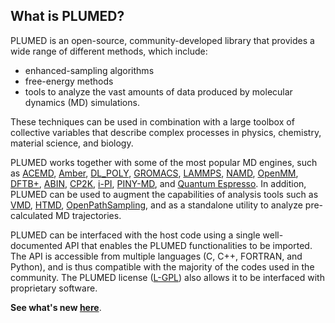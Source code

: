 What is PLUMED?
-----------------------------

PLUMED is an open-source, community-developed library that provides a wide range of different methods, which include:

* enhanced-sampling algorithms
* free-energy methods
* tools to analyze the vast amounts of data produced by molecular dynamics (MD) simulations.

These techniques can be used in combination with a large toolbox of collective variables that describe complex processes in physics, chemistry, material science, and biology. 

PLUMED works together with some of the most popular MD engines, such as [ACEMD](https://www.acellera.com/products/molecular-dynamics-software-gpu-acemd/), [Amber](http://ambermd.org), [DL_POLY](https://www.scd.stfc.ac.uk/Pages/DL_POLY.aspx), [GROMACS](http://www.gromacs.org), [LAMMPS](https://lammps.sandia.gov), [NAMD](http://www.ks.uiuc.edu/Research/namd/), [OpenMM](http://openmm.org), [DFTB+](https://www.dftbplus.org), [ABIN](https://github.com/PHOTOX/ABIN), [CP2K](https://www.cp2k.org), [i-PI](http://ipi-code.org), [PINY-MD](https://github.com/TuckermanGroup/PINY), and [Quantum Espresso](https://www.quantum-espresso.org). In addition, PLUMED can be used to augment the capabilities of analysis tools such as [VMD](https://www.ks.uiuc.edu/Research/vmd/), [HTMD](https://www.htmd.org), [OpenPathSampling](http://openpathsampling.org/latest/), and as a standalone utility to analyze pre-calculated MD trajectories.

PLUMED can be interfaced with the host code using a single well-documented API that enables the PLUMED functionalities to be imported. The API is accessible from multiple languages (C, C++, FORTRAN, and Python), and is thus compatible with the majority of the codes used in the community. The PLUMED license ([L-GPL](https://www.gnu.org/copyleft/lesser.html)) also allows it to be interfaced with proprietary software.

**See what's new [here](/news.html)**.

<div class="snow"></div>
<div class="snow"></div>
<div class="snow"></div>
<div class="snow"></div>
<div class="snow"></div>
<div class="snow"></div>
<div class="snow"></div>
<div class="snow"></div>
<div class="snow"></div>
<div class="snow"></div>
<div class="snow"></div>
<div class="snow"></div>
<div class="snow"></div>
<div class="snow"></div>
<div class="snow"></div>
<div class="snow"></div>
<div class="snow"></div>
<div class="snow"></div>
<div class="snow"></div>
<div class="snow"></div>
<div class="snow"></div>
<div class="snow"></div>
<div class="snow"></div>
<div class="snow"></div>
<div class="snow"></div>
<div class="snow"></div>
<div class="snow"></div>
<div class="snow"></div>
<div class="snow"></div>
<div class="snow"></div>
<div class="snow"></div>
<div class="snow"></div>
<div class="snow"></div>
<div class="snow"></div>
<div class="snow"></div>
<div class="snow"></div>
<div class="snow"></div>
<div class="snow"></div>
<div class="snow"></div>
<div class="snow"></div>
<div class="snow"></div>
<div class="snow"></div>
<div class="snow"></div>
<div class="snow"></div>
<div class="snow"></div>
<div class="snow"></div>
<div class="snow"></div>
<div class="snow"></div>
<div class="snow"></div>
<div class="snow"></div>
<div class="snow"></div>
<div class="snow"></div>
<div class="snow"></div>
<div class="snow"></div>
<div class="snow"></div>
<div class="snow"></div>
<div class="snow"></div>
<div class="snow"></div>
<div class="snow"></div>
<div class="snow"></div>
<div class="snow"></div>
<div class="snow"></div>
<div class="snow"></div>
<div class="snow"></div>
<div class="snow"></div>
<div class="snow"></div>
<div class="snow"></div>
<div class="snow"></div>
<div class="snow"></div>
<div class="snow"></div>
<div class="snow"></div>
<div class="snow"></div>
<div class="snow"></div>
<div class="snow"></div>
<div class="snow"></div>
<div class="snow"></div>
<div class="snow"></div>
<div class="snow"></div>
<div class="snow"></div>
<div class="snow"></div>
<div class="snow"></div>
<div class="snow"></div>
<div class="snow"></div>
<div class="snow"></div>
<div class="snow"></div>
<div class="snow"></div>
<div class="snow"></div>
<div class="snow"></div>
<div class="snow"></div>
<div class="snow"></div>
<div class="snow"></div>
<div class="snow"></div>
<div class="snow"></div>
<div class="snow"></div>
<div class="snow"></div>
<div class="snow"></div>
<div class="snow"></div>
<div class="snow"></div>
<div class="snow"></div>
<div class="snow"></div>
<div class="snow"></div>
<div class="snow"></div>
<div class="snow"></div>
<div class="snow"></div>
<div class="snow"></div>
<div class="snow"></div>
<div class="snow"></div>
<div class="snow"></div>
<div class="snow"></div>
<div class="snow"></div>
<div class="snow"></div>
<div class="snow"></div>
<div class="snow"></div>
<div class="snow"></div>
<div class="snow"></div>
<div class="snow"></div>
<div class="snow"></div>
<div class="snow"></div>
<div class="snow"></div>
<div class="snow"></div>
<div class="snow"></div>
<div class="snow"></div>
<div class="snow"></div>
<div class="snow"></div>
<div class="snow"></div>
<div class="snow"></div>
<div class="snow"></div>
<div class="snow"></div>
<div class="snow"></div>
<div class="snow"></div>
<div class="snow"></div>
<div class="snow"></div>
<div class="snow"></div>
<div class="snow"></div>
<div class="snow"></div>
<div class="snow"></div>
<div class="snow"></div>
<div class="snow"></div>
<div class="snow"></div>
<div class="snow"></div>
<div class="snow"></div>
<div class="snow"></div>
<div class="snow"></div>
<div class="snow"></div>
<div class="snow"></div>
<div class="snow"></div>
<div class="snow"></div>
<div class="snow"></div>
<div class="snow"></div>
<div class="snow"></div>
<div class="snow"></div>
<div class="snow"></div>
<div class="snow"></div>
<div class="snow"></div>
<div class="snow"></div>
<div class="snow"></div>
<div class="snow"></div>
<div class="snow"></div>
<div class="snow"></div>
<div class="snow"></div>
<div class="snow"></div>
<div class="snow"></div>
<div class="snow"></div>
<div class="snow"></div>
<div class="snow"></div>
<div class="snow"></div>
<div class="snow"></div>
<div class="snow"></div>
<div class="snow"></div>
<div class="snow"></div>
<div class="snow"></div>
<div class="snow"></div>
<div class="snow"></div>
<div class="snow"></div>
<div class="snow"></div>
<div class="snow"></div>
<div class="snow"></div>
<div class="snow"></div>
<div class="snow"></div>
<div class="snow"></div>
<div class="snow"></div>
<div class="snow"></div>
<div class="snow"></div>
<div class="snow"></div>
<div class="snow"></div>
<div class="snow"></div>
<div class="snow"></div>
<div class="snow"></div>
<div class="snow"></div>
<div class="snow"></div>
<div class="snow"></div>
<div class="snow"></div>
<div class="snow"></div>
<div class="snow"></div>
<div class="snow"></div>
<div class="snow"></div>
<div class="snow"></div>
<div class="snow"></div>
<div class="snow"></div>
<div class="snow"></div>
